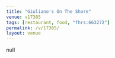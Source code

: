 ```yaml
---
title: "Giuliano's On The Shore"
venue: v17385
tags: [restaurant, food, "fhrs:663272"]
permalink: /v/17385/
layout: venue
---
```

null